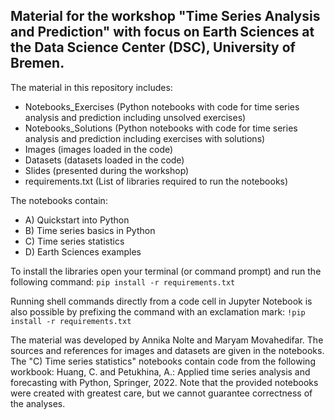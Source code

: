 ## Material for the workshop "Time Series Analysis and Prediction" with focus on Earth Sciences at the Data Science Center (DSC), University of Bremen.

The material in this repository includes:
- Notebooks_Exercises (Python notebooks with code for time series analysis and prediction including unsolved exercises)
- Notebooks_Solutions (Python notebooks with code for time series analysis and prediction including exercises with solutions) 
- Images (images loaded in the code)
- Datasets (datasets loaded in the code)
- Slides (presented during the workshop)
- requirements.txt (List of libraries required to run the notebooks)

The notebooks contain:
- A) Quickstart into Python
- B) Time series basics in Python
- C) Time series statistics 
- D) Earth Sciences examples

To install the libraries open your terminal (or command prompt) and run the following command: `pip install -r requirements.txt`

Running shell commands directly from a code cell in Jupyter Notebook is also possible by prefixing the command with an exclamation mark: `!pip install -r requirements.txt`

The material was developed by Annika Nolte and Maryam Movahedifar. The sources and references for images and datasets are given in the notebooks. The "C) Time series statistics" notebooks contain code from the following workbook: Huang, C. and Petukhina, A.: Applied time series analysis and forecasting with Python, Springer, 2022. Note that the provided notebooks were created with greatest care, but we cannot guarantee correctness of the analyses.
